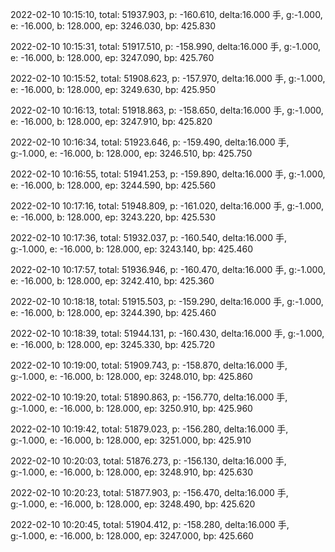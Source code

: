 2022-02-10 10:15:10, total: 51937.903, p: -160.610, delta:16.000 手, g:-1.000, e: -16.000, b: 128.000, ep: 3246.030, bp: 425.830

2022-02-10 10:15:31, total: 51917.510, p: -158.990, delta:16.000 手, g:-1.000, e: -16.000, b: 128.000, ep: 3247.090, bp: 425.760

2022-02-10 10:15:52, total: 51908.623, p: -157.970, delta:16.000 手, g:-1.000, e: -16.000, b: 128.000, ep: 3249.630, bp: 425.950

2022-02-10 10:16:13, total: 51918.863, p: -158.650, delta:16.000 手, g:-1.000, e: -16.000, b: 128.000, ep: 3247.910, bp: 425.820

2022-02-10 10:16:34, total: 51923.646, p: -159.490, delta:16.000 手, g:-1.000, e: -16.000, b: 128.000, ep: 3246.510, bp: 425.750

2022-02-10 10:16:55, total: 51941.253, p: -159.890, delta:16.000 手, g:-1.000, e: -16.000, b: 128.000, ep: 3244.590, bp: 425.560

2022-02-10 10:17:16, total: 51948.809, p: -161.020, delta:16.000 手, g:-1.000, e: -16.000, b: 128.000, ep: 3243.220, bp: 425.530

2022-02-10 10:17:36, total: 51932.037, p: -160.540, delta:16.000 手, g:-1.000, e: -16.000, b: 128.000, ep: 3243.140, bp: 425.460

2022-02-10 10:17:57, total: 51936.946, p: -160.470, delta:16.000 手, g:-1.000, e: -16.000, b: 128.000, ep: 3242.410, bp: 425.360

2022-02-10 10:18:18, total: 51915.503, p: -159.290, delta:16.000 手, g:-1.000, e: -16.000, b: 128.000, ep: 3244.390, bp: 425.460

2022-02-10 10:18:39, total: 51944.131, p: -160.430, delta:16.000 手, g:-1.000, e: -16.000, b: 128.000, ep: 3245.330, bp: 425.720

2022-02-10 10:19:00, total: 51909.743, p: -158.870, delta:16.000 手, g:-1.000, e: -16.000, b: 128.000, ep: 3248.010, bp: 425.860

2022-02-10 10:19:20, total: 51890.863, p: -156.770, delta:16.000 手, g:-1.000, e: -16.000, b: 128.000, ep: 3250.910, bp: 425.960

2022-02-10 10:19:42, total: 51879.023, p: -156.280, delta:16.000 手, g:-1.000, e: -16.000, b: 128.000, ep: 3251.000, bp: 425.910

2022-02-10 10:20:03, total: 51876.273, p: -156.130, delta:16.000 手, g:-1.000, e: -16.000, b: 128.000, ep: 3248.910, bp: 425.630

2022-02-10 10:20:23, total: 51877.903, p: -156.470, delta:16.000 手, g:-1.000, e: -16.000, b: 128.000, ep: 3248.490, bp: 425.620

2022-02-10 10:20:45, total: 51904.412, p: -158.280, delta:16.000 手, g:-1.000, e: -16.000, b: 128.000, ep: 3247.000, bp: 425.660